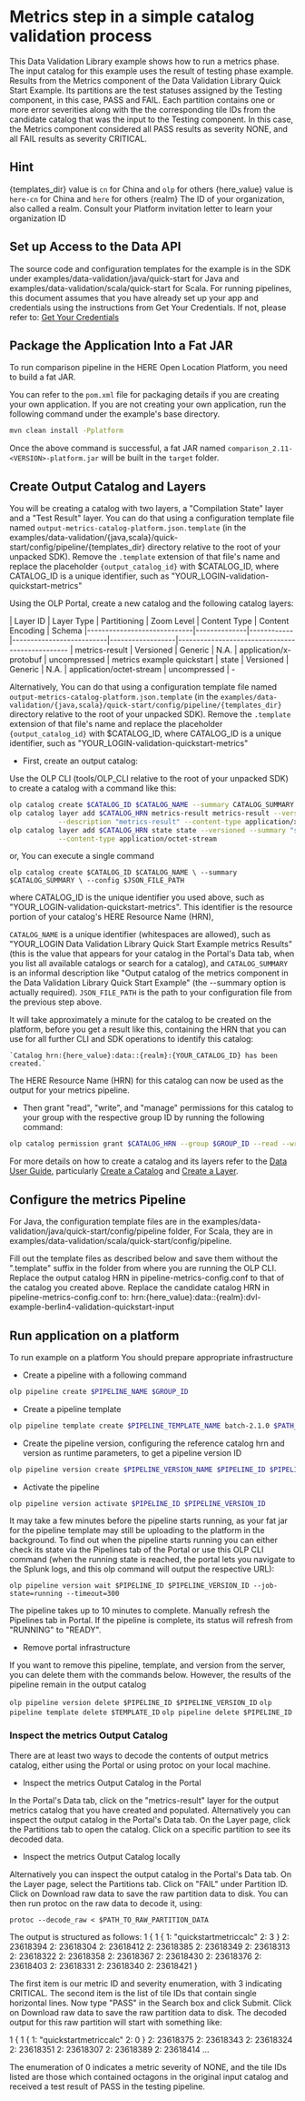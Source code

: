 # Metrics step in a simple catalog validation process

This Data Validation Library example shows how to run a metrics phase.
The input catalog for this example uses the result of testing phase example.
Results from the Metrics component of the Data Validation Library Quick Start Example. Its partitions are the test statuses assigned by the Testing component, in this case, PASS and FAIL.
Each partition contains one or more error severities along with the the corresponding tile IDs from the candidate catalog that was the input to the Testing component.
In this case, the Metrics component considered all PASS results as severity NONE, and all FAIL results as severity CRITICAL.

## Hint
{templates_dir}     value is `cn` for China and `olp` for others
{here_value}        value is `here-cn` for China and `here` for others
{realm}             The ID of your organization, also called a realm. Consult your Platform invitation
letter to learn your organization ID

## Set up Access to the Data API

The source code and configuration templates for the example is in the SDK under examples/data-validation/java/quick-start for Java and examples/data-validation/scala/quick-start for Scala.
For running pipelines, this document assumes that you have already set up your app and credentials using the instructions from Get Your Credentials.
If not, please refer to:
[Get Your Credentials](https://developer.here.com/olp/documentation/data-validation-library/content/dev_guide/topics/credentials.html)

## Package the Application Into a Fat JAR

To run comparison pipeline in the HERE Open Location Platform, you need to build a fat JAR.

You can refer to the `pom.xml` file for packaging details if you are creating your own application. If you are not creating your own application, run the following command under the example's base directory.
```bash
mvn clean install -Pplatform
```

Once the above command is successful, a fat JAR named `comparison_2.11-<VERSION>-platform.jar` will be built in the `target` folder.

## Create Output Catalog and Layers

You will be creating a catalog with two layers, a "Compilation State" layer and a "Test Result" layer.
You can do that using a configuration template file named `output-metrics-catalog-platform.json.template`
(in the examples/data-validation/{java,scala}/quick-start/config/pipeline/{templates_dir} directory relative to the root of your unpacked SDK).
Remove the `.template` extension of that file's name and replace the placeholder `{output_catalog_id}` with $CATALOG_ID,
where CATALOG_ID is a unique identifier, such as "YOUR_LOGIN-validation-quickstart-metrics"

Using the OLP Portal, create a new catalog and the following catalog layers:

| Layer ID       | Layer Type | Partitioning | Zoom Level | Content Type             | Content Encoding | Schema
|-----------------------------|--------------|------------|--------------------------|------------------|------------------------------------------------
| metrics-result | Versioned  | Generic      | N.A.       | application/x-protobuf   | uncompressed     | metrics example quickstart
| state          | Versioned  | Generic      | N.A.       | application/octet-stream | uncompressed     | -

Alternatively, You can do that using a configuration template file named `output-metrics-catalog-platform.json.template`
(in the `examples/data-validation/{java,scala}/quick-start/config/pipeline/{templates_dir}` directory relative to the root of your unpacked SDK).
Remove the `.template` extension of that file's name and replace the placeholder `{output_catalog_id}` with $CATALOG_ID,
where CATALOG_ID is a unique identifier, such as "YOUR_LOGIN-validation-quickstart-metrics"

* First, create an output catalog:

Use the OLP CLI (tools/OLP_CLI relative to the root of your unpacked SDK) to create a catalog with a command like this:

```bash
olp catalog create $CATALOG_ID $CATALOG_NAME --summary CATALOG_SUMMARY --description CATALOG_DESCRIPTION
olp catalog layer add $CATALOG_HRN metrics-result metrics-result --versioned --summary "metrics-result" \
            --description "metrics-result" --content-type application/x-protobuf
olp catalog layer add $CATALOG_HRN state state --versioned --summary "state" --description "state" \
            --content-type application/octet-stream
```

or, You can execute a single command

`olp catalog create $CATALOG_ID $CATALOG_NAME \
--summary $CATALOG_SUMMARY \
--config $JSON_FILE_PATH`

where CATALOG_ID is the unique identifier you used above, such as "YOUR_LOGIN-validation-quickstart-metrics". This identifier is the resource portion of your catalog's HERE Resource Name (HRN),

`CATALOG_NAME` is a unique identifier (whitespaces are allowed), such as "YOUR_LOGIN Data Validation Library Quick Start Example metrics Results"
(this is the value that appears for your catalog in the Portal's Data tab, when you list all available catalogs or search for a catalog), and
`CATALOG_SUMMARY` is an informal description like "Output catalog of the metrics component in the Data Validation Library Quick Start Example"
(the --summary option is actually required).
`JSON_FILE_PATH` is the path to your configuration file from the previous step above.

It will take approximately a minute for the catalog to be created on the platform, before you get a result like this,
containing the HRN that you can use for all further CLI and SDK operations to identify this catalog:

    `Catalog hrn:{here_value}:data::{realm}:{YOUR_CATALOG_ID} has been created.`
	
The HERE Resource Name (HRN) for this catalog can now be used as the output for your metrics pipeline.

* Then grant "read", "write", and "manage" permissions for this catalog to your group with the respective group ID by running the following command:

```bash
olp catalog permission grant $CATALOG_HRN --group $GROUP_ID --read --write --manage
```

For more details on how to create a catalog and its layers refer to the
[Data User Guide](https://developer.here.com/olp/documentation/data-user-guide/content/index.html), particularly
[Create a Catalog](https://developer.here.com/olp/documentation/data-user-guide/content/portal/catalog-creating.html) and
[Create a Layer](https://developer.here.com/olp/documentation/data-user-guide/content/portal/layer-creating.html).

## Configure the metrics Pipeline

For Java, the configuration template files are in the examples/data-validation/java/quick-start/config/pipeline folder, For Scala, they are in examples/data-validation/scala/quick-start/config/pipeline.

Fill out the template files as described below and save them without the ".template" suffix in the folder from where you are running the OLP CLI.
Replace the output catalog HRN in pipeline-metrics-config.conf to that of the catalog you created above.
Replace the candidate catalog HRN in pipeline-metrics-config.conf to: hrn:{here_value}:data::{realm}:dvl-example-berlin4-validation-quickstart-input

## Run application on a platform

To run example on a platform You should prepare appropriate infrastructure

* Create a pipeline with a following command

```bash
olp pipeline create $PIPELINE_NAME $GROUP_ID
```

* Create a pipeline template

```bash
olp pipeline template create $PIPELINE_TEMPLATE_NAME batch-2.1.0 $PATH_TO_JAR com.here.platform.data.validation.example.quickstart.metrics.scala.Main $GROUP_ID --input-catalog-ids quickstarttesting
```

* Create the pipeline version, configuring the reference catalog hrn and version as runtime parameters, to get a pipeline version ID

```bash
olp pipeline version create $PIPELINE_VERSION_NAME $PIPELINE_ID $PIPELINE_TEMPLATE_ID "$PATH_TO_CONFIG_FOLDER/pipeline-metrics-config.conf"
```

* Activate the pipeline

```bash
olp pipeline version activate $PIPELINE_ID $PIPELINE_VERSION_ID
```

It may take a few minutes before the pipeline starts running, as your fat jar for the pipeline template may still be uploading to the platform in the background.
To find out when the pipeline starts running you can either check its state via the Pipelines tab of the Portal or use this OLP CLI command
(when the running state is reached, the portal lets you navigate to the Splunk logs, and this olp command will output the respective URL):

`olp pipeline version wait $PIPELINE_ID $PIPELINE_VERSION_ID --job-state=running --timeout=300`

The pipeline takes up to 10 minutes to complete. Manually refresh the Pipelines tab in Portal.
If the pipeline is complete, its status will refresh from "RUNNING" to "READY".

* Remove portal infrastructure

If you want to remove this pipeline, template, and version from the server, you can delete them with the commands below.
However, the results of the pipeline remain in the output catalog

`olp pipeline version delete $PIPELINE_ID $PIPELINE_VERSION_ID`
`olp pipeline template delete $TEMPLATE_ID`
`olp pipeline delete $PIPELINE_ID`

### Inspect the metrics Output Catalog

There are at least two ways to decode the contents of output metrics catalog, either using the Portal or using protoc on your local machine.

* Inspect the metrics Output Catalog in the Portal

In the Portal's Data tab, click on the "metrics-result" layer for the output metrics catalog that you have created and populated.
Alternatively you can inspect the output catalog in the Portal's Data tab.
On the Layer page, click the Partitions tab to open the catalog.
Click on a specific partition to see its decoded data.

* Inspect the metrics Output Catalog locally

Alternatively you can inspect the output catalog in the Portal's Data tab.
On the Layer page, select the Partitions tab. Click on "FAIL" under Partition ID.
Click on Download raw data to save the raw partition data to disk.
You can then run protoc on the raw data to decode it, using:

`protoc --decode_raw < $PATH_TO_RAW_PARTITION_DATA`

The output is structured as follows:
1 {
  1 {
    1: "quickstartmetriccalc"
    2: 3
  }
  2: 23618394
  2: 23618304
  2: 23618412
  2: 23618385
  2: 23618349
  2: 23618313
  2: 23618322
  2: 23618358
  2: 23618367
  2: 23618430
  2: 23618376
  2: 23618403
  2: 23618331
  2: 23618340
  2: 23618421
}

The first item is our metric ID and severity enumeration, with 3 indicating CRITICAL. The second item is the list of tile IDs that contain single horizontal lines.
Now type "PASS" in the Search box and click Submit.
Click on Download raw data to save the raw partition data to disk.
The decoded output for this raw partition will start with something like:

1 {
  1 {
    1: "quickstartmetriccalc"
    2: 0
  }
  2: 23618375
  2: 23618343
  2: 23618324
  2: 23618351
  2: 23618307
  2: 23618389
  2: 23618414
  ...

The enumeration of 0 indicates a metric severity of NONE, and the tile IDs listed are those which contained octagons in the original input catalog and received a test result of PASS in the testing pipeline.